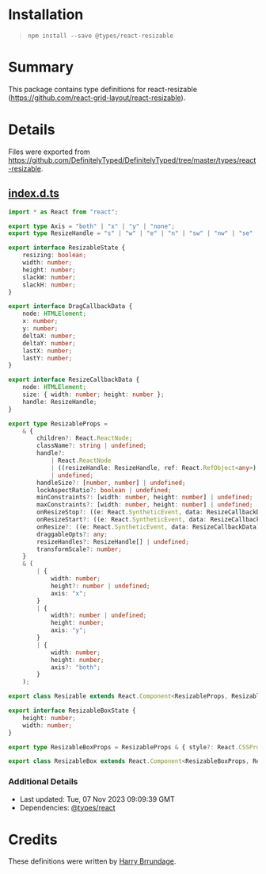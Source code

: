 # Installation
> `npm install --save @types/react-resizable`

# Summary
This package contains type definitions for react-resizable (https://github.com/react-grid-layout/react-resizable).

# Details
Files were exported from https://github.com/DefinitelyTyped/DefinitelyTyped/tree/master/types/react-resizable.
## [index.d.ts](https://github.com/DefinitelyTyped/DefinitelyTyped/tree/master/types/react-resizable/index.d.ts)
````ts
import * as React from "react";

export type Axis = "both" | "x" | "y" | "none";
export type ResizeHandle = "s" | "w" | "e" | "n" | "sw" | "nw" | "se" | "ne";

export interface ResizableState {
    resizing: boolean;
    width: number;
    height: number;
    slackW: number;
    slackH: number;
}

export interface DragCallbackData {
    node: HTMLElement;
    x: number;
    y: number;
    deltaX: number;
    deltaY: number;
    lastX: number;
    lastY: number;
}

export interface ResizeCallbackData {
    node: HTMLElement;
    size: { width: number; height: number };
    handle: ResizeHandle;
}

export type ResizableProps =
    & {
        children?: React.ReactNode;
        className?: string | undefined;
        handle?:
            | React.ReactNode
            | ((resizeHandle: ResizeHandle, ref: React.RefObject<any>) => React.ReactNode)
            | undefined;
        handleSize?: [number, number] | undefined;
        lockAspectRatio?: boolean | undefined;
        minConstraints?: [width: number, height: number] | undefined;
        maxConstraints?: [width: number, height: number] | undefined;
        onResizeStop?: ((e: React.SyntheticEvent, data: ResizeCallbackData) => any) | undefined;
        onResizeStart?: ((e: React.SyntheticEvent, data: ResizeCallbackData) => any) | undefined;
        onResize?: ((e: React.SyntheticEvent, data: ResizeCallbackData) => any) | undefined;
        draggableOpts?: any;
        resizeHandles?: ResizeHandle[] | undefined;
        transformScale?: number;
    }
    & (
        | {
            width: number;
            height?: number | undefined;
            axis: "x";
        }
        | {
            width?: number | undefined;
            height: number;
            axis: "y";
        }
        | {
            width: number;
            height: number;
            axis?: "both";
        }
    );

export class Resizable extends React.Component<ResizableProps, ResizableState> {}

export interface ResizableBoxState {
    height: number;
    width: number;
}

export type ResizableBoxProps = ResizableProps & { style?: React.CSSProperties };

export class ResizableBox extends React.Component<ResizableBoxProps, ResizableBoxState> {}

````

### Additional Details
 * Last updated: Tue, 07 Nov 2023 09:09:39 GMT
 * Dependencies: [@types/react](https://npmjs.com/package/@types/react)

# Credits
These definitions were written by [Harry Brrundage](https://github.com/airhorns).
